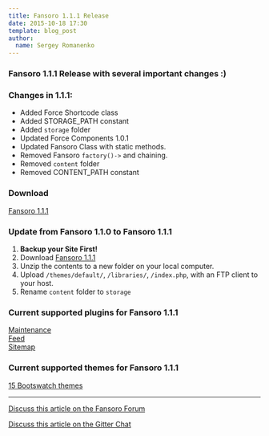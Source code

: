 ```yaml
---
title: Fansoro 1.1.1 Release
date: 2015-10-18 17:30
template: blog_post
author:
  name: Sergey Romanenko
---
```


### Fansoro 1.1.1 Release with several important changes :)    

### Changes in 1.1.1:  
* Added Force Shortcode class  
* Added STORAGE_PATH constant  
* Added `storage` folder  
* Updated Force Components 1.0.1  
* Updated Fansoro Class with static methods.  
* Removed Fansoro `factory()->` and chaining.  
* Removed `content` folder  
* Removed CONTENT_PATH constant  


### Download  
[<i class="fa fa-download"></i> Fansoro 1.1.1](https://github.com/fansoro-cms/fansoro/releases/download/v1.1.1/fansoro-1.1.1.zip)  

### Update from Fansoro 1.1.0 to Fansoro 1.1.1  
1. **Backup your Site First!**    
2. Download [Fansoro 1.1.1](https://github.com/fansoro-cms/fansoro/releases/download/v1.1.1/fansoro-1.1.1.zip)    
3. Unzip the contents to a new folder on your local computer.  
4. Upload `/themes/default/`, `/libraries/`, `/index.php`, with an FTP client to your host.  
5. Rename `content` folder to `storage`  

### Current supported plugins for Fansoro 1.1.1  
[Maintenance](https://github.com/fansoro-cms/fansoro-plugin-maintenance)  
[Feed](https://github.com/fansoro-cms/fansoro-plugin-feed)   
[Sitemap](https://github.com/fansoro-cms/fansoro-plugin-sitemap)   

### Current supported themes for Fansoro 1.1.1
[15 Bootswatch themes](https://github.com/fansoro-cms/fansoro-theme-bootswatch)   

<hr>  

[<i class="fa fa-comments"></i> Discuss this article on the Fansoro Forum](http://forum.fansoro.org/discussion/44/fansoro-1-1-1-release)  

[<i class="fa fa-comments"></i> Discuss this article on the Gitter Chat](https://gitter.im/fansoro-cms/fansoro)  
